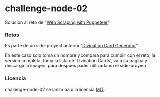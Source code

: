 # challenge-node-02

Solucion al reto de "[Web Scraping with Puppeteer](https://platzi.com/clases/1819-platzi-master/27353-web-scraping-with-puppeteer/)".

### Retos

Es parte de un side-proyect anterior "[Divination Card Generator](https://poe-divination-card.razielini.dev/)"

En este caso solo toma un nombre y compara para cumplir con el reto, la version completa, toma la lista de 'Divination Cards', va a su pagina y descarga la imagen, para despues poder utilizarla en el side-proyect

### Licencia
challenge-node-02 se lanza bajo la licencia [MIT](https://opensource.org/licenses/MIT).

